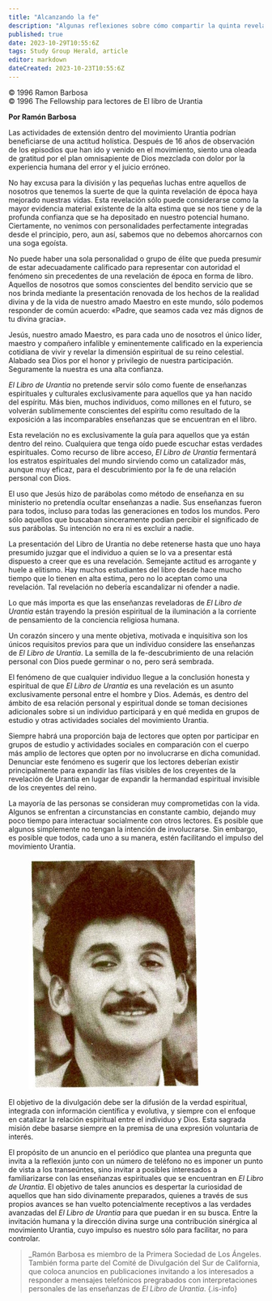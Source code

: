 ```yaml
---
title: "Alcanzando la fe"
description: "Algunas reflexiones sobre cómo compartir la quinta revelación de época"
published: true
date: 2023-10-29T10:55:6Z
tags: Study Group Herald, article
editor: markdown
dateCreated: 2023-10-23T10:55:6Z
---
```


<p class="v-card v-sheet theme--light grey lighten-3 px-2">© 1996 Ramon Barbosa<br>© 1996 The Fellowship para lectores de El libro de Urantia</p>


**Por Ramón Barbosa**

Las actividades de extensión dentro del movimiento Urantia podrían beneficiarse de una actitud holística. Después de 16 años de observación de los episodios que han ido y venido en el movimiento, siento una oleada de gratitud por el plan omnisapiente de Dios mezclada con dolor por la experiencia humana del error y el juicio erróneo.

No hay excusa para la división y las pequeñas luchas entre aquellos de nosotros que tenemos la suerte de que la quinta revelación de época haya mejorado nuestras vidas. Esta revelación sólo puede considerarse como la mayor evidencia material existente de la alta estima que se nos tiene y de la profunda confianza que se ha depositado en nuestro potencial humano. Ciertamente, no venimos con personalidades perfectamente integradas desde el principio, pero, aun así, sabemos que no debemos ahorcarnos con una soga egoísta.

No puede haber una sola personalidad o grupo de élite que pueda presumir de estar adecuadamente calificado para representar con autoridad el fenómeno sin precedentes de una revelación de época en forma de libro. Aquellos de nosotros que somos conscientes del bendito servicio que se nos brinda mediante la presentación renovada de los hechos de la realidad divina y de la vida de nuestro amado Maestro en este mundo, sólo podemos responder de común acuerdo: «Padre, que seamos cada vez más dignos de tu divina gracia».

Jesús, nuestro amado Maestro, es para cada uno de nosotros el único líder, maestro y compañero infalible y eminentemente calificado en la experiencia cotidiana de vivir y revelar la dimensión espiritual de su reino celestial. Alabado sea Dios por el honor y privilegio de nuestra participación. Seguramente la nuestra es una alta confianza.

_El Libro de Urantia_ no pretende servir sólo como fuente de enseñanzas espirituales y culturales exclusivamente para aquellos que ya han nacido del espíritu. Más bien, muchos individuos, como millones en el futuro, se volverán sublimemente conscientes del espíritu como resultado de la exposición a las incomparables enseñanzas que se encuentran en el libro.

Esta revelación no es exclusivamente la guía para aquellos que ya están dentro del reino. Cualquiera que tenga oído puede escuchar estas verdades espirituales. Como recurso de libre acceso, _El Libro de Urantia_ fermentará los estratos espirituales del mundo sirviendo como un catalizador más, aunque muy eficaz, para el descubrimiento por la fe de una relación personal con Dios.

El uso que Jesús hizo de parábolas como método de enseñanza en su ministerio no pretendía ocultar enseñanzas a nadie. Sus enseñanzas fueron para todos, incluso para todas las generaciones en todos los mundos. Pero sólo aquellos que buscaban sinceramente podían percibir el significado de sus parábolas. Su intención no era ni es excluir a nadie.

La presentación del Libro de Urantia no debe retenerse hasta que uno haya presumido juzgar que el individuo a quien se lo va a presentar está dispuesto a creer que es una revelación. Semejante actitud es arrogante y huele a elitismo. Hay muchos estudiantes del libro desde hace mucho tiempo que lo tienen en alta estima, pero no lo aceptan como una revelación. Tal revelación no debería escandalizar ni ofender a nadie.

Lo que más importa es que las enseñanzas reveladoras de _El Libro de Urantia_ están trayendo la presión espiritual de la iluminación a la corriente de pensamiento de la conciencia religiosa humana.

Un corazón sincero y una mente objetiva, motivada e inquisitiva son los únicos requisitos previos para que un individuo considere las enseñanzas de _El Libro de Urantia_. La semilla de la fe-descubrimiento de una relación personal con Dios puede germinar o no, pero será sembrada.

El fenómeno de que cualquier individuo llegue a la conclusión honesta y espiritual de que _El Libro de Urantia_ es una revelación es un asunto exclusivamente personal entre el hombre y Dios. Además, es dentro del ámbito de esa relación personal y espiritual donde se toman decisiones adicionales sobre si un individuo participará y en qué medida en grupos de estudio y otras actividades sociales del movimiento Urantia.

Siempre habrá una proporción baja de lectores que opten por participar en grupos de estudio y actividades sociales en comparación con el cuerpo más amplio de lectores que opten por no involucrarse en dicha comunidad. Denunciar este fenómeno es sugerir que los lectores deberían existir principalmente para expandir las filas visibles de los creyentes de la revelación de Urantia en lugar de expandir la hermandad espiritual invisible de los creyentes del reino.

La mayoría de las personas se consideran muy comprometidas con la vida. Algunos se enfrentan a circunstancias en constante cambio, dejando muy poco tiempo para interactuar socialmente con otros lectores. Es posible que algunos simplemente no tengan la intención de involucrarse. Sin embargo, es posible que todos, cada uno a su manera, estén facilitando el impulso del movimiento Urantia.

<figure id="Figure_1" class="image urantiapedia">
<img src="/image/article/Study_Group_Herald/Ramon_Barbosa.jpg">
</figure>

El objetivo de la divulgación debe ser la difusión de la verdad espiritual, integrada con información científica y evolutiva, y siempre con el enfoque en catalizar la relación espiritual entre el individuo y Dios. Esta sagrada misión debe basarse siempre en la premisa de una expresión voluntaria de interés.

El propósito de un anuncio en el periódico que plantea una pregunta que invita a la reflexión junto con un número de teléfono no es imponer un punto de vista a los transeúntes, sino invitar a posibles interesados a familiarizarse con las enseñanzas espirituales que se encuentran en _El Libro de Urantia_. El objetivo de tales anuncios es despertar la curiosidad de aquellos que han sido divinamente preparados, quienes a través de sus propios avances se han vuelto potencialmente receptivos a las verdades avanzadas del _El Libro de Urantia_ para que puedan ir en su busca. Entre la invitación humana y la dirección divina surge una contribución sinérgica al movimiento Urantia, cuyo impulso es nuestro sólo para facilitar, no para controlar.

> _Ramón Barbosa es miembro de la Primera Sociedad de Los Ángeles. También forma parte del Comité de Divulgación del Sur de California, que coloca anuncios en publicaciones invitando a los interesados a responder a mensajes telefónicos pregrabados con interpretaciones personales de las enseñanzas de _El Libro de Urantia_.
{.is-info}

